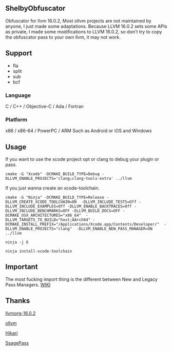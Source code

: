 ## ShelbyObfuscator
Obfuscator for llvm 16.0.2, Most ollvm projects are not maintained by anyone, I just made some adaptations.
Because LLVM 16.0.2 sets some APIs as private, I made some modifications to LLVM 16.0.2, so don't try to copy the obfuscator pass to your own llvm, it may not work.

## Support
- fla
- split
- sub
- bcf
### Language
C / C++ / Objective-C / Ada / Fortran
### Platform
x86 / x86-64 / PowerPC / ARM Such as Android or iOS and Windows

## Usage
If you want to use the xcode project opt or clang to debug your plugin or pass.
```
cmake -G "Xcode" -DCMAKE_BUILD_TYPE=Debug -DLLVM_ENABLE_PROJECTS='clang;clang-tools-extra' ../llvm
```
If you just wanna create an xcode-toolchain.
```
cmake -G "Ninja" -DCMAKE_BUILD_TYPE=Release -DLLVM_CREATE_XCODE_TOOLCHAIN=ON  -DLLVM_INCLUDE_TESTS=Off -DLLVM_INCLUDE_EXAMPLES=Off -DLLVM_ENABLE_BACKTRACES=Off -DLLVM_INCLUDE_BENCHMARKS=OFF -DLLVM_BUILD_DOCS=OFF -DCMAKE_OSX_ARCHITECTURES="x86_64"  -DLLVM_TARGETS_TO_BUILD="host;AArch64" -DCMAKE_INSTALL_PREFIX="/Applications/Xcode.app/Contents/Developer/"  -DLLVM_ENABLE_PROJECTS="clang"  -DLLVM_ENABLE_NEW_PASS_MANAGER=ON ../llvm
```
```
ninja -j 6
```
```
ninja install-xcode-toolchain
```
## Important
The most fucking import thing is the different between New and Legacy Pass Managers. [WIKI](https://llvm.org/docs/NewPassManager.html)

## Thanks
[llvmorg-16.0.2](https://github.com/llvm/llvm-project/releases/tag/llvmorg-16.0.2)

[ollvm](https://github.com/obfuscator-llvm/obfuscator)

[Hikari](https://github.com/HikariObfuscator/Hikari)

[SsagePass](https://github.com/SsageParuders/SsagePass)



